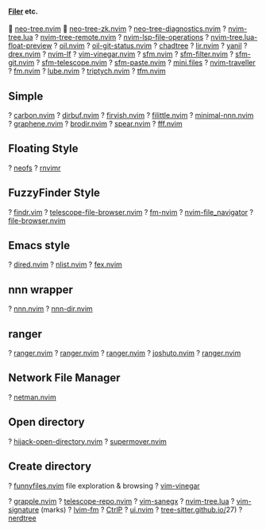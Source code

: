 #### [Filer](https://yutkat.github.io/my-neovim-pluginlist/#filer) etc.
 [neo-tree.nvim](https://github.com/nvim-neo-tree/neo-tree.nvim)
󰄱 [neo-tree-zk.nvim](https://github.com/prncss-xyz/neo-tree-zk.nvim)
? [neo-tree-diagnostics.nvim](https://github.com/mrbjarksen/neo-tree-diagnostics.nvim)
? [nvim-tree.lua](https://github.com/nvim-tree/nvim-tree.lua)
? [nvim-tree-remote.nvim](https://github.com/kiyoon/nvim-tree-remote.nvim)
? [nvim-lsp-file-operations](https://github.com/antosha417/nvim-lsp-file-operations)
? [nvim-tree.lua-float-preview](https://github.com/JMarkin/nvim-tree.lua-float-preview)
? [oil.nvim](https://github.com/stevearc/oil.nvim)
? [oil-git-status.nvim](https://github.com/refractalize/oil-git-status.nvim)
? [chadtree](https://github.com/ms-jpq/chadtree)
? [lir.nvim](https://github.com/tamago324/lir.nvim)
? [yanil](https://github.com/Xuyuanp/yanil)
? [drex.nvim](https://github.com/TheBlob42/drex.nvim)
? [nvim-lf](https://github.com/lostl1ght/nvim-lf)
? [vim-vinegar.nvim](https://github.com/lambda-larry/vim-vinegar.nvim)
? [sfm.nvim](https://github.com/dinhhuy258/sfm.nvim)
? [sfm-filter.nvim](https://github.com/dinhhuy258/sfm-filter.nvim)
? [sfm-git.nvim](https://github.com/dinhhuy258/sfm-git.nvim)
? [sfm-telescope.nvim](https://github.com/dinhhuy258/sfm-telescope.nvim)
? [sfm-paste.nvim](https://github.com/dinhhuy258/sfm-paste.nvim)
? [mini.files](https://github.com/echasnovski/mini.files)
? [nvim-traveller](https://github.com/Norlock/nvim-traveller)
? [fm.nvim](https://github.com/nvim-jo/fm.nvim)
? [lube.nvim](https://github.com/TheBallsUp/lube.nvim)
? [triptych.nvim](https://github.com/simonmclean/triptych.nvim)
? [tfm.nvim](https://github.com/Rolv-Apneseth/tfm.nvim)
## Simple
? [carbon.nvim](https://github.com/sidofc/carbon.nvim)
? [dirbuf.nvim](https://github.com/elihunter173/dirbuf.nvim)
? [firvish.nvim](https://github.com/Furkanzmc/firvish.nvim)
? [filittle.nvim](https://github.com/uga-rosa/filittle.nvim)
? [minimal-nnn.nvim](https://github.com/bobrown101/minimal-nnn.nvim)
? [graphene.nvim](https://github.com/ten3roberts/graphene.nvim)
? [brodir.nvim](https://github.com/lewis6991/brodir.nvim)
? [spear.nvim](https://github.com/kbario/spear.nvim)
? [fff.nvim](https://github.com/bobrown101/fff.nvim)
## Floating Style
? [neofs](https://github.com/TimUntersberger/neofs)
? [rnvimr](https://github.com/kevinhwang91/rnvimr)
## FuzzyFinder Style
? [findr.vim](https://github.com/conweller/findr.vim)
? [telescope-file-browser.nvim](https://github.com/nvim-telescope/telescope-file-browser.nvim)
? [fm-nvim](https://github.com/is0n/fm-nvim)
? [nvim-file_navigator](https://github.com/Simondp/nvim-file_navigator)
? [file-browser.nvim](https://github.com/nvim-jo/file-browser.nvim)
## Emacs style
? [dired.nvim](https://github.com/X3eRo0/dired.nvim)
? [nlist.nvim](https://github.com/nkreiff/nlist.nvim)
? [fex.nvim](https://github.com/2hdddg/fex.nvim)
## nnn wrapper
? [nnn.nvim](https://github.com/luukvbaal/nnn.nvim)
? [nnn-dir.nvim](https://github.com/ggustafsson/nnn-dir.nvim)
## ranger
? [ranger.nvim](https://github.com/ipod825/ranger.nvim)
? [ranger.nvim](https://github.com/kjuulh/ranger.nvim)
? [ranger.nvim](https://github.com/kelly-lin/ranger.nvim)
? [joshuto.nvim](https://github.com/theniceboy/joshuto.nvim)
? [ranger.nvim](https://github.com/Kicamon/ranger.nvim)
## Network File Manager
? [netman.nvim](https://github.com/miversen33/netman.nvim)
## Open directory
? [hijack-open-directory.nvim](https://github.com/tomato3713/hijack-open-directory.nvim)
? [supermover.nvim](https://github.com/metalelf0/supermover.nvim)
## Create directory
? [funnyfiles.nvim](https://github.com/aikooo7/funnyfiles.nvim)
file exploration & browsing
? [vim-vinegar](https://github.com/tpope/vim-vinegar)

? [grapple.nvim](https://github.com/cbochs/grapple.nvim)
? [telescope-repo.nvim](https://github.com/cljoly/telescope-repo.nvim)
? [vim-sanegx](https://github.com/felipec/vim-sanegx)
? [nvim-tree.lua](https://github.com/kyazdani42/nvim-tree.lua)
? [vim-signature](https://github.com/kshenoy/vim-signature) (marks)
? [lvim-fm](https://github.com/lvim-tech/lvim-fm)
? [CtrlP](http://kien.github.io/ctrlp.vim/)
? [ui.nvim](https://github.com/norcalli/ui.nvim)
? [tree-sitter.github.io/](https://tree-sitter.github.io/)27)
? [nerdtree](https://github.com/preservim/nerdtree)

